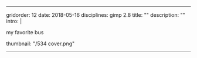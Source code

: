 ---

gridorder: 12
date: 2018-05-16
disciplines: gimp 2.8
title: ""
description: ""
intro: |
 
 my favorite bus

thumbnail: "/534 cover.png"

---